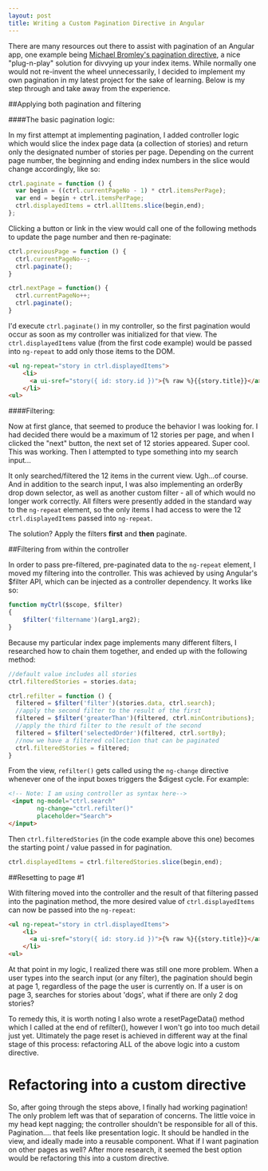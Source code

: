 ```yaml
---
layout: post
title: Writing a Custom Pagination Directive in Angular
---
```


There are many resources out there to assist with pagination of an Angular app, one example being [Michael Bromley's pagination directive](https://github.com/michaelbromley/angularUtils/tree/master/src/directives/pagination), a nice "plug-n-play" solution for divvying up your index items. While normally one would not re-invent the wheel unnecessarily, I decided to implement my own pagination in my latest project for the sake of learning.  Below is my step through and take away from the experience.

##Applying both pagination and filtering

####The basic pagination logic:

In my first attempt at implementing pagination, I added controller logic which would slice the index page data (a collection of stories) and return only the designated number of stories per page.  Depending on the current page number, the beginning and ending index numbers in the slice would change accordingly, like so:

```javascript
ctrl.paginate = function () {
  var begin = ((ctrl.currentPageNo - 1) * ctrl.itemsPerPage);
  var end = begin + ctrl.itemsPerPage;
  ctrl.displayedItems = ctrl.allItems.slice(begin,end);
};
```   
Clicking a button or link in the view would call one of the following methods to update the page number and then re-paginate:

```javascript
ctrl.previousPage = function () {
  ctrl.currentPageNo--;
  ctrl.paginate();
}

ctrl.nextPage = function() {
  ctrl.currentPageNo++;
  ctrl.paginate();
}
```  

I'd execute `ctrl.paginate()` in my controller, so the first pagination would occur as soon as my controller was initialized for that view.  The `ctrl.displayedItems` value (from the first code example) would be passed into `ng-repeat` to add only those items to the DOM.

```html
<ul ng-repeat="story in ctrl.displayedItems">   
    <li>
      <a ui-sref="story({ id: story.id })">{% raw %}{{story.title}}</a>
    </li>
<ul> 
```

####Filtering:

Now at first glance, that seemed to produce the behavior I was looking for.  I had decided there would be a maximum of 12 stories per page, and when I clicked the "next" button, the next set of 12 stories appeared.  Super cool.  This was working.  Then I attempted to type something into my search input...

It only searched/filtered the 12 items in the current view.  Ugh...of course.  And in addition to the search input, I was also implementing an orderBy drop down selector, as well as another custom filter - all of which would no longer work correctly.  All filters were presently added in the standard way to the `ng-repeat` element, so the only items I had access to were the 12 `ctrl.displayedItems` passed into `ng-repeat`.  

The solution?  Apply the filters **first** and **then** paginate.   

##Filtering from within the controller

In order to pass pre-filtered, pre-paginated data to the `ng-repeat` element, I moved my filtering into the controller.  This was achieved by using Angular's $filter API, which can be injected as a controller dependency.  It works like so:

```javascript
function myCtrl($scope, $filter)
{
    $filter('filtername')(arg1,arg2);
}
```

Because my particular index page implements many different filters, I researched how to chain them together, and ended up with the following method:

```javascript
//default value includes all stories
ctrl.filteredStories = stories.data; 

ctrl.refilter = function () {
  filtered = $filter('filter')(stories.data, ctrl.search);
  //apply the second filter to the result of the first
  filtered = $filter('greaterThan')(filtered, ctrl.minContributions); 
  //apply the third filter to the result of the second
  filtered = $filter('selectedOrder')(filtered, ctrl.sortBy);
  //now we have a filtered collection that can be paginated
  ctrl.filteredStories = filtered;
}  
```

From the view, `refilter()` gets called using the `ng-change` directive whenever one of the input boxes triggers the $digest cycle.
For example:

```html
<!-- Note: I am using controller as syntax here-->
 <input ng-model="ctrl.search" 
        ng-change="ctrl.refilter()"                
        placeholder="Search">
</input>  
```

Then `ctrl.filteredStories` (in the code example above this one) becomes the starting point / value passed in for pagination. 

```javascript
ctrl.displayedItems = ctrl.filteredStories.slice(begin,end);
```


##Resetting to page #1

With filtering moved into the controller and the result of that filtering passed into the pagination method, the more desired value of `ctrl.displayedItems` can now be passed into the `ng-repeat`:

```html
<ul ng-repeat="story in ctrl.displayedItems">   
    <li>
      <a ui-sref="story({ id: story.id })">{% raw %}{{story.title}}</a>
    </li>
<ul> 
```

At that point in my logic, I realized there was still one more problem.  When a user types into the search input (or any filter), the pagination should begin at page 1, regardless of the page the user is currently on.  If a user is on page 3, searches for stories about 'dogs', what if there are only 2 dog stories?  

To remedy this, it is worth noting I also wrote a resetPageData() method which I called at the end of refilter(), however I won't go into too much detail just yet.  Ultimately the page reset is achieved in different way at the final stage of this process: refactoring ALL of the above logic into a custom directive.

# Refactoring into a custom directive

So, after going through the steps above, I finally had working pagination!  The only problem left was that of separation of concerns.  The little voice in my head kept nagging; the controller shouldn't be responsible for all of this.  Pagination....  that feels like presentation logic.  It should be handled in the view, and ideally made into a reusable component.  What if I want pagination on other pages as well?  After more research, it seemed the best option would be refactoring this into a custom directive.

 











